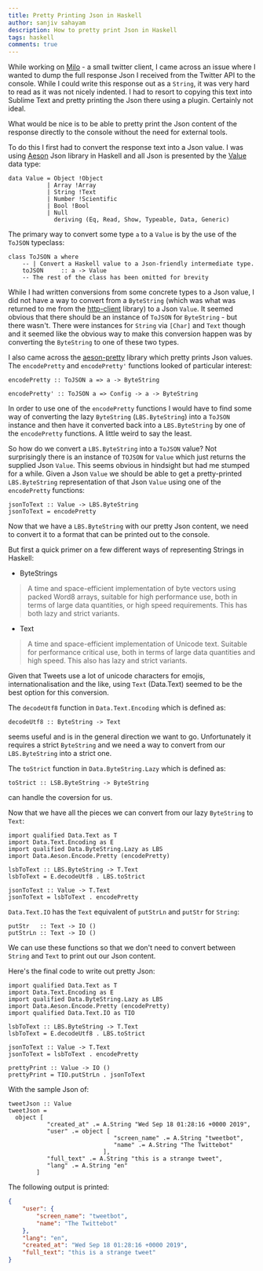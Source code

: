 ```yaml
---
title: Pretty Printing Json in Haskell
author: sanjiv sahayam
description: How to pretty print Json in Haskell
tags: haskell
comments: true
---
```


While working on [Milo](https://github.com/ssanj/milo) - a small twitter client, I came across an issue where I wanted to dump the full response Json I received from the Twitter API to the console. While I could write this response out as a `String`, it was very hard to read as it was not nicely indented. I had to resort to copying this text into Sublime Text and pretty printing the Json there using a plugin. Certainly not ideal.

What would be nice is to be able to pretty print the Json content of the response directly to the console without the need for external tools.

To do this I first had to convert the response text into a Json value. I was using [Aeson](https://www.stackage.org/lts-14.3/package/aeson-1.4.4.0) Json library in Haskell and all Json is presented by the [Value](https://www.stackage.org/haddock/lts-14.3/aeson-1.4.4.0/Data-Aeson.html#t:Value) data type:

```{.scrollx .haskell}
data Value = Object !Object
           | Array !Array
           | String !Text
           | Number !Scientific
           | Bool !Bool
           | Null
             deriving (Eq, Read, Show, Typeable, Data, Generic)
```

The primary way to convert some type `a` to a `Value` is by the use of the `ToJSON` typeclass:

```{.scrollx .haskell}
class ToJSON a where
    -- | Convert a Haskell value to a Json-friendly intermediate type.
    toJSON     :: a -> Value
    -- The rest of the class has been omitted for brevity
```

While I had written conversions from some concrete types to a Json value, I did not have a way to convert from a `ByteString` (which was what was returned to me from the [http-client](https://www.stackage.org/lts-14.3/package/http-client-0.6.4) library) to a Json `Value`. It seemed obvious that there should be an instance of `ToJSON` for `ByteString` - but there wasn't. There were instances for `String` via `[Char]` and `Text` though and it seemed like the obvious way to make this conversion happen was by converting the `ByteString` to one of these two types.

I also came across the [aeson-pretty](https://www.stackage.org/lts-14.3/package/aeson-pretty-0.8.7) library which pretty prints Json values. The `encodePretty` and `encodePretty'` functions looked of particular interest:

```{.scrollx .haskell}
encodePretty :: ToJSON a => a -> ByteString

encodePretty' :: ToJSON a => Config -> a -> ByteString
```

In order to use one of the `encodePretty` functions I would have to find some way of converting the lazy `ByteString` (`LBS.ByteString`) into a `ToJSON` instance and then have it converted back into a `LBS.ByteString` by one of the `encodePretty` functions. A little weird to say the least.

So how do we convert a `LBS.ByteString` into a `ToJSON` value? Not surprisingly there is an instance of `TOJSON` for  `Value` which just returns the supplied Json `Value`. This seems obvious in hindsight but had me stumped for a while. Given a Json `Value` we should be able to get a pretty-printed `LBS.ByteString` representation of that Json `Value` using one of the `encodePretty` functions:

```{.scrollx .haskell}
jsonToText :: Value -> LBS.ByteString
jsonToText = encodePretty
```

Now that we have a `LBS.ByteString` with our pretty Json content, we need to convert it to a format that can be printed out to the console.

But first a quick primer on a few different ways of representing Strings in Haskell:

- ByteStrings

 > A time and space-efficient implementation of byte vectors using packed Word8 arrays, suitable for high performance use, both in terms of large data quantities, or high speed requirements. This has both lazy and strict variants.

- Text
  
 > A time and space-efficient implementation of Unicode text. Suitable for performance critical use, both in terms of large data quantities and high speed. This also has lazy and strict variants.

Given that Tweets use a lot of unicode characters for emojis, internationalisation and the like, using `Text` (Data.Text) seemed to be the best option for this conversion.

The `decodeUtf8` function in `Data.Text.Encoding` which is defined as:


```{.scrollx .haskell}
decodeUtf8 :: ByteString -> Text
```

seems useful and is in the general direction we want to go. Unfortunately it requires a strict `ByteString` and we need a way to convert from our `LBS.ByteString` into a strict one.

The `toStrict` function in `Data.ByteString.Lazy` which is defined as:


```{.scrollx .haskell}
toStrict :: LSB.ByteString -> ByteString
```

can handle the coversion for us. 

Now that we have all the pieces we can convert from our lazy `ByteString` to `Text`:

```{.scrollx .haskell}
import qualified Data.Text as T
import Data.Text.Encoding as E
import qualified Data.ByteString.Lazy as LBS
import Data.Aeson.Encode.Pretty (encodePretty)

lsbToText :: LBS.ByteString -> T.Text
lsbToText = E.decodeUtf8 . LBS.toStrict

jsonToText :: Value -> T.Text
jsonToText = lsbToText . encodePretty
```

`Data.Text.IO` has the `Text` equivalent of `putStrLn` and `putStr` for `String`:


```{.scrollx .haskell}
putStr   :: Text -> IO ()
putStrLn :: Text -> IO ()
```

We can use these functions so that we don't need to convert between `String` and `Text` to print out our Json content.

Here's the final code to write out pretty Json:

```{.scrollx .haskell}
import qualified Data.Text as T
import Data.Text.Encoding as E
import qualified Data.ByteString.Lazy as LBS
import Data.Aeson.Encode.Pretty (encodePretty)
import qualified Data.Text.IO as TIO

lsbToText :: LBS.ByteString -> T.Text
lsbToText = E.decodeUtf8 . LBS.toStrict

jsonToText :: Value -> T.Text
jsonToText = lsbToText . encodePretty

prettyPrint :: Value -> IO ()
prettyPrint = TIO.putStrLn . jsonToText
```

With the sample Json of:


```{.scrollx .haskell}
tweetJson :: Value
tweetJson = 
  object [
           "created_at" .= A.String "Wed Sep 18 01:28:16 +0000 2019", 
           "user" .= object [
                              "screen_name" .= A.String "tweetbot", 
                              "name" .= A.String "The Twittebot" 
                           ],
           "full_text" .= A.String "this is a strange tweet",
           "lang" .= A.String "en"
        ]

```

The following output is printed:

```{.json .haskell}
{
    "user": {
        "screen_name": "tweetbot",
        "name": "The Twittebot"
    },
    "lang": "en",
    "created_at": "Wed Sep 18 01:28:16 +0000 2019",
    "full_text": "this is a strange tweet"
}
```